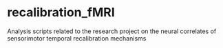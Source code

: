 # recalibration_fMRI
Analysis scripts related to the research project on the neural correlates of sensorimotor temporal recalibration mechanisms
